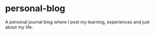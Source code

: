 # personal-blog
A personal journal blog where I post my learning, experiences and just about my life. 

